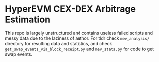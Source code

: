 # HyperEVM CEX-DEX Arbitrage Estimation
This repo is largely unstructured and contains useless failed scripts and messy data due to the laziness of author.
For tldr check ```mev_analysis/``` directory for resulting data and statistics, and check ```get_swap_events_via_block_receipt.py``` and ```mev_stats.py``` for code to get swap events.